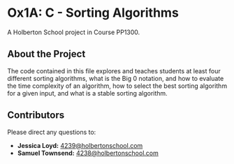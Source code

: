 # Ox1A: C - Sorting Algorithms
A Holberton School project in Course PP1300.
## About the Project
The code contained in this file explores and teaches students at least
four different sorting algorithms, what is the Big 0 notation, and how to
evaluate the time complexity of an algorithm, how to select the best sorting
algorithm for a given input, and what is a stable sorting algorithm.
## Contributors
Please direct any questions to:
- **Jessica Loyd:** 4239@holbertonschool.com
- **Samuel Townsend:** 4238@holbertonschool.com
